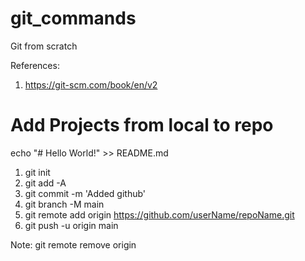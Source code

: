 # git_commands
Git from scratch

References:
1. https://git-scm.com/book/en/v2


# Add Projects from local to repo
echo "# Hello World!" >> README.md
1. git init
2. git add -A
3. git commit -m 'Added github'
4. git branch -M main
5. git remote add origin https://github.com/userName/repoName.git
6. git push -u origin main

Note: git remote remove origin
